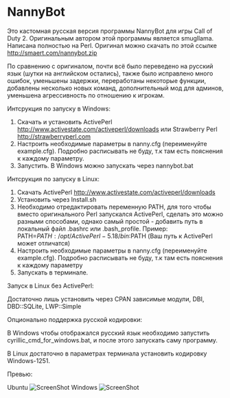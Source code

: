 NannyBot
========
Это кастомная русская версия программы NannyBot для игры Call of Duty 2. Оригинальным автором этой программы является smugllama. Написана полностью на Perl.
Оригинал можно скачать по этой ссылке http://smaert.com/nannybot.zip

По сравнению с оригиналом, почти всё было переведено на русский язык (шутки на английском остались),
также было исправлено много ошибок, уменьшены задержки, переработаны некоторые функции, добавлены несколько новых команд, дополнительный мод для админов, уменьшена агрессивность по отношению к игрокам.

Интсрукция по запуску в Windows:

1. Скачать и установить ActivePerl http://www.activestate.com/activeperl/downloads или Strawberry Perl http://strawberryperl.com
2. Настроить необходимые параметры в nanny.cfg (переименуйте example.cfg). Подробно расписывать не буду, т.к там есть пояснения к каждому параметру.
4. Запустить. В Windows можно запускать через nannybot.bat

Интсрукция по запуску в Linux:

1. Скачать ActivePerl http://www.activestate.com/activeperl/downloads
2. Установить через Install.sh
3. Необходимо отредактировать переменную PATH, для того чтобы вместо оригинального Perl запускался ActivePerl, сделать это можно разными способами, однако самый простой - добавить путь в локальный файл .bashrc или .bash_profile.
Пример:      PATH=$PATH:/opt/ActivePerl-5.18/bin:$PATH    (Ваш путь к ActivePerl может отличатся)
4. Настроить необходимые параметры в nanny.cfg (переименуйте example.cfg). Подробно расписывать не буду, т.к там есть пояснения к каждому параметру
5. Запускать в терминале.

Запуск в Linux без ActivePerl:

Достаточно лишь установить через CPAN зависимые модули, DBI, DBD::SQLite, LWP::Simple

Опционально поддержка русской кодировки:

В Windows чтобы отображался русский язык необходимо запустить cyrillic_cmd_for_windows.bat, и после этого запускать саму программу.

В Linux достаточно в параметрах терминала установить кодировку Windows-1251.

Превью:

Ubuntu
![ScreenShot](http://s018.radikal.ru/i510/1405/6c/fa5144280d7b.png)
Windows
![ScreenShot](http://s020.radikal.ru/i720/1405/1f/8c05980fe23e.png)
